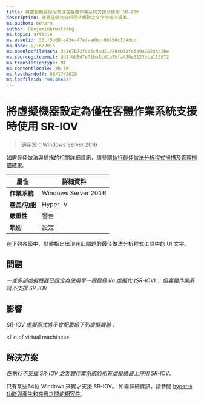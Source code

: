 ```yaml
---
title: 將虛擬機器設定為僅在客體作業系統支援時使用 SR-IOV
description: 此最佳做法分析程式規則之文字的線上版本。
ms.author: benarm
author: BenjaminArmstrong
ms.topic: article
ms.assetid: 33cf5b68-e43e-47ef-adbc-6b266c1d4dce
ms.date: 8/16/2016
ms.openlocfilehash: 3a167b72f9c5c9a011980c07afe5a9a262aaa1be
ms.sourcegitcommit: dd1fbb5d7e71ba8cd1b5bfaf38e3123bca115572
ms.translationtype: MT
ms.contentlocale: zh-TW
ms.lasthandoff: 09/17/2020
ms.locfileid: "90745683"
---
```

# <a name="configure-virtual-machines-to-use-sr-iov-only-when-supported-by-the-guest-operating-system"></a>將虛擬機器設定為僅在客體作業系統支援時使用 SR-IOV

>適用於：Windows Server 2016

如需最佳做法與掃描的相關詳細資訊，請參閱[執行最佳做法分析程式掃描及管理掃描結果](https://go.microsoft.com/fwlink/p/?LinkID=223177)。

|屬性|詳細資料|
|-|-|
|**作業系統**|Windows Server 2016|
|**產品/功能**|Hyper-V|
|**嚴重性**|警告|
|**類別**|設定|

在下列各節中，斜體指出出現在此問題的最佳做法分析程式工具中的 UI 文字。

## <a name="issue"></a>問題
*一或多部虛擬機器已設定為使用單一根目錄 i/o 虛擬化 (SR-IOV) ，但客體作業系統不支援 SR-IOV*

## <a name="impact"></a>影響
*SR-IOV 虛擬函式將不會配置給下列虛擬機器：*

\<list of virtual machines>

## <a name="resolution"></a>解決方案
*在執行不支援 SR-IOV 之客體作業系統的所有虛擬機器上停用 SR-IOV。*

只有某些64位 Windows 來賓才支援 SR-IOV。 如需詳細資訊，請參閱 [hyper-v 功能與產生和來賓之間的相容性](../Hyper-V-feature-compatibility-by-generation-and-guest.md)。



